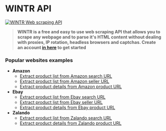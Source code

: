 # WINTR API

[![WINTR Web scraping API](https://www.wintr.com/app/template/favicon.png)](https://www.wintr.com/)

> **WINTR is a free and easy to use web scraping API that allows you to scrape any webpage and to parse it's HTML content without dealing with proxies, IP rotation, headless browsers and captchas. Create an account [in here](https://www.wintr.com/) to get started**

### Popular websites examples

  - **Amazon**
    - [Extract product list from Amazon search URL](https://www.wintr.com/)
    - [Extract product list from Amazon seller URL](https://www.wintr.com/)
    - [Extract product details from Amazon product URL](https://www.wintr.com/)
  - **Ebay**
    - [Extract product list from Ebay search URL](https://www.wintr.com/)
    - [Extract product list from Ebay seller URL](https://www.wintr.com/)
    - [Extract product details from Ebay product URL](https://www.wintr.com/)
  - **Zalando**
    - [Extract product list from Zalando search URL](https://www.wintr.com/)
    - [Extract product details from Zalando product URL](https://www.wintr.com/)
